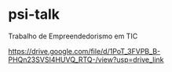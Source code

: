 # psi-talk
Trabalho de Empreendedorismo em TIC

https://drive.google.com/file/d/1PoT_3FVPB_B-PHQn23SVSI4HUVQ_RTQ-/view?usp=drive_link


